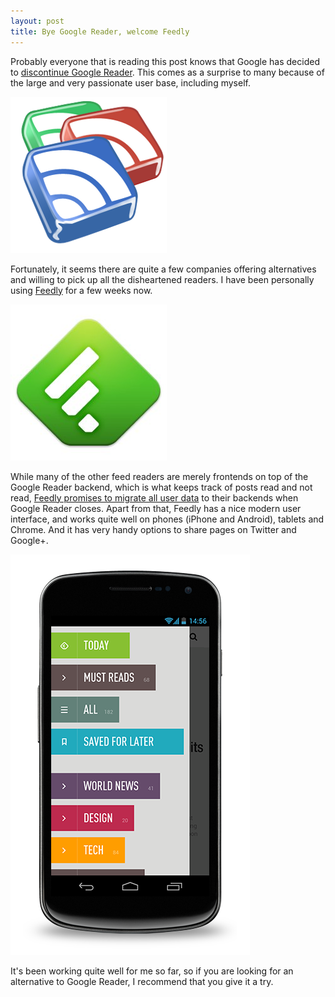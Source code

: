 ```yaml
---
layout: post
title: Bye Google Reader, welcome Feedly
---
```


<p>
  Probably everyone that is reading this post knows that Google has decided
  to <a href="http://googlereader.blogspot.com/2013/03/powering-down-google-reader.html">
    discontinue Google Reader</a>.
  This comes as a surprise to many because of the large and very passionate
  user base, including myself.
</p>

<img src="/images/google-reader-logo.png"
  alt="Google Reader logo" />

<p>
  Fortunately, it seems there are quite a few companies offering alternatives
  and willing to pick up all the disheartened readers. I have been personally
  using <a href="http://feedly.com/">Feedly</a> for a few weeks now.
</p>

<img src="/images/feedly.jpg"
  alt="Feedly logo" />

<p>
  While many of the other feed readers are merely frontends on top of the Google
  Reader backend, which is what keeps track of posts read and not read,
  <a href="http://blog.feedly.com/2013/03/14/google-reader/">Feedly
  promises to migrate all user data</a>
  to their backends when Google Reader closes. Apart from that, Feedly has a
  nice modern user interface, and works quite well on phones (iPhone and
  Android), tablets and Chrome. And it has very handy options to share pages
  on Twitter and Google+.
</p>

<img src="/images/feedly-mobile.png"
  alt="Screenshot of Feedly on a phone" />

<p>
  It's been working quite well for me so far, so if you are looking for an
  alternative to Google Reader, I recommend that you give it a try.
</p>

